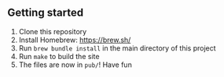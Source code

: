 ## Getting started

1. Clone this repository
2. Install Homebrew: https://brew.sh/
3. Run `brew bundle install` in the main directory of this project
4. Run `make` to build the site
5. The files are now in `pub/`! Have fun
